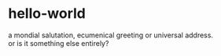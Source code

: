 # hello-world
a mondial salutation, ecumenical greeting or universal address.  
or is it something else entirely?
